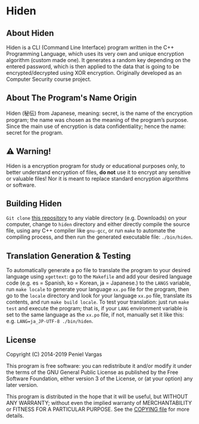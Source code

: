 # Hiden

## About Hiden
Hiden is a CLI (Command Line Interface) program written in the C++ Programming Language, which uses its very own and unique encryption algorithm (custom made one). It generates a random key depending on the entered password, which is then applied to the data that is going to be encrypted/decrypted using XOR encryption. Originally developed as an Computer Security course project.

## About The Program's Name Origin
Hiden (秘伝) from Japanese, meaning: secret, is the name of the encryption program; the name was chosen as the meaning of the program’s purpose. Since the main use of encryption is data confidentiality; hence the name: secret for the program.

## :warning: Warning!
Hiden is a encryption program for study or educational purposes only, to better understand encryption of files, **do not** use it to encrypt any sensitive or valuable files! Nor it is meant to replace standard encryption algorithms or software.

## Building Hiden
`Git clone` [this repository](https://github.com/vargaspeniel/hiden.git) to any viable directory (e.g. Downloads) on your computer, change to `hiden` directory and either directly compile the source file, using any C++ compiler like `gnu-gcc`, or run `make` to automate the compiling process, and then run the generated executable file: `./bin/hiden`.

## Translation Generation & Testing
To automatically generate a po file to translate the program to your desired language using `xgettext`: go to the `Makefile` and add your desired language code (e.g. es = Spanish, ko = Korean, ja = Japanese.) to the `LANGS` variable, run `make locale` to generate your language `xx.po` file for the program, then go to the `locale` directory and look for your language `xx.po` file, translate its contents, and run `make build locale`. To test your translation: just run `make test` and execute the program; that is, if your `LANG` environment variable is set to the same language as the `xx.po` file, if not, manually set it like this: e.g. `LANG=ja_JP-UTF-8 ./bin/hiden`.

## License
Copyright (C) 2014-2019  Peniel Vargas

This program is free software: you can redistribute it and/or modify
it under the terms of the GNU General Public License as published by
the Free Software Foundation, either version 3 of the License, or
(at your option) any later version.

This program is distributed in the hope that it will be useful,
but WITHOUT ANY WARRANTY; without even the implied warranty of
MERCHANTABILITY or FITNESS FOR A PARTICULAR PURPOSE. See the
[COPYING file](./COPYING) for more details.
